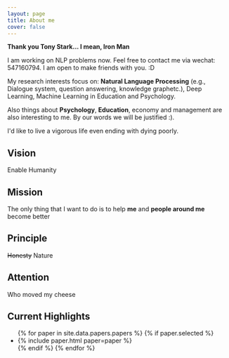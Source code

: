 ```yaml
---
layout: page
title: About me
cover: false
---
```


**Thank you Tony Stark... I mean, Iron Man**

I am working on NLP problems now. Feel free to contact me via wechat: 547160794. I am open to make friends with you. :D

My research interests focus on: **Natural Language Processing** (e.g., Dialogue system, question answering, knowledge graphetc.), Deep Learning, Machine Learning in Education and Psychology.

Also things about **Psychology**, **Education**, economy and management are also interesting to me. By our words we will be justified :). 

I'd like to live a vigorous life even ending with dying poorly.

## Vision
Enable Humanity

## Mission
The only thing that I want to do is to help **me** and **people around me** become better

## Principle
~~Honesty~~ 
Nature

## Attention
Who moved my cheese

## Current Highlights

<script async src="//pagead2.googlesyndication.com/pagead/js/adsbygoogle.js"></script>
<script>
  (adsbygoogle = window.adsbygoogle || []).push({
    google_ad_client: "ca-pub-7419738440913608",
    enable_page_level_ads: true
  });
</script>

<ul>
{% for paper in site.data.papers.papers %}
  {% if paper.selected %}
  <li>
  {% include paper.html paper=paper %}
  </li>
  {% endif %}
{% endfor %}
</ul>

